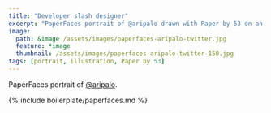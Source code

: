 ```yaml
---
title: "Developer slash designer"
excerpt: "PaperFaces portrait of @aripalo drawn with Paper by 53 on an iPad."
image: 
  path: &image /assets/images/paperfaces-aripalo-twitter.jpg 
  feature: *image
  thumbnail: /assets/images/paperfaces-aripalo-twitter-150.jpg
tags: [portrait, illustration, Paper by 53]
---
```


PaperFaces portrait of [@aripalo](http://twitter.com/aripalo).

{% include boilerplate/paperfaces.md %}
